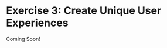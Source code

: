 # Exercise 3: Create Unique User Experiences 

Coming Soon!

<!--
[$LIFERAY_LEARN_YOUTUBE_URL$]=https://www.youtube.com/embed/-NWR91BD0oU

## Exercise Goals 

- Create an Experience for Mondego Employees 
	- Create a New User Segment 
	- Make Changes to the Welcome Page 
- Add a Custom Navigation Bar to the Welcome Page 
	- Create a Custom Navigation Menu 
	- Use Grid, Dropdown, and Menu Display Fragments to Create a Navigation Bar 

## Create a New Experience on the Mondego Community Welcome Page 
1. **Sign In** to the Mondego Platform as your Administrator. 
2. **Open** the _Site Menu_. 
3. **Click** the _Site Selector_ (compass) icon. 
4. **Click** the _My Sites_ tab. 
5. **Choose** the _Mondego Community_ Site. 
6. **Click** the _Edit_ (pencil) icon on the _Welcome_ Page. 
7. **Click** _Default_ beside _Experience_ at the top left of the page. 
8. **Click** _New Experience_. 
9. **Type** `Mondego Employees` as the _Experience Name_. 
10. **Click** _New Segment_ beside _Audience_. 

## Add Conditions to the New User Segment 
1. **Type** `Mondego Employees` as the Title. 
2. **Go to** the _User_ section of the _Properties_ menu. 
3. **Drag and Drop** a _Site_ property onto the Conditions area. 
4. **Click** the _Select_ button next to _Site equals_. 
5. **Choose** _Mondego Community_. 
6. **Click** the _Duplicate_ (clipboard) icon beside _Select_ to duplicate the _Site_ property. 
7. **Click** the _Select_ button in the second _Site_ property. 
8. **Choose** _Mondego Group_. 
9. **Click** the _Duplicate_ icon again. 
10. **Click** the _Select_ button in the third _Site_ property. 
11. **Choose** _Mondego Publications_. 
12. **Go to** the _User_ section under _Properties_. 
13. **Drag and Drop** an _Email Address_ property below the last _Site_ property. 
14. **Click** the _equals_ drop-down. 
15. **Select** _contains_. 
16. **Type** `@mondego.com`. 

## Group the Site Properties and Define the Conditions 
1. **Click and Drag** the second _Site_ property onto the first to group them. 
	- A border should appear around the two properties to indicate they have been grouped. 
2. **Click and Drag** the third _Site_ property just below the second. 
	- The border should now appear around all three Site properties. 
3. **Click** the _And_ drop-down between the first and second properties. 
4. **Choose** _Or_. 
5. **Click** the _And_ drop-down between the second and third properties. 
6. **Choose** _Or_. 
	- Leave the default "And" between the grouped Site properties and the Email Address property to require Users in this Segment to have membership in one of the Sites AND a Mondego email address. 
7. **Click** _Save_ at the top right. 
8. **Click** _Save_ when you return to the _New Experience_ pop-up. 

## Make Changes to the Welcome Page in the Mondego Employees Experience 
1. **Click** the _Plus_ (+) icon to open the _Fragments and Widgets_ menu. 
2. **Go to** _Featured Content_ on the _Fragments_ tab. 
3. **Drag and Drop** a _Banner Center_ to the very bottom of the page above the footer. 
4. **Double-click** _Banner Title Example_ to edit the title. 
5. **Type** `Join the Community Team`. 
6. **Double-click** the _Paragraph_ component to edit. 
7. **Type** `Learn how you can support the Community as an Advisor, Expert, or Moderator`. 
8. **Double-click** the _Button_ component. 
9. **Type** `Learn More` as the new text. 
10. **Click** the main _Container_ component. 
	- This will be the outermost Container of the _Banner Center_ fragment. 
11. **Click** the _Styles_ tab in the _Browser_. 
12. **Go to** _Background Image_ under _Background_. 
13. **Click** _Select Image_. 
14. **Click** _Select File_. 
15. **Select** the `community-team-banner.jpg` from your unzipped exercise file folder. 
16. **Click** _Open_. 
17. **Click** _Add_. 

## Set the Mondego Employees Experience Priority 
1. **Click** the _Mondego Employees_ drop-down beside _Experience_ to open the _Experience_ menu. 
2. **Click** the _Prioritize Experience_ arrow (^) beside _Mondego Employees_. 
	- This will move the Mondego Employees Experience above the Default Experience. 
3. **Click** _Publish_. 

## Preview the Mondego Employees Experience 
1. **Open** the _Site Menu_. 
2. **Click** _Home_ to view the home page. 
3. **Click** the _Simulation_ icon (to the right of the gear icon). 
4. **Go to** _Segments_. 
5. **Click** the checkbox next to _Mondego Employees_. 
	- You should see the banner we added to the Mondego Employees Experience. 
6. **Click** each of the screen size options to preview the differences. 
7. **Close** the _Simulation_. 

## Create a Custom Navigation Menu 
1. **Open** the _Site Menu_. 
2. **Go to** `Site Builder` &rarr; `Navigation Menus`. 
3. **Click** the _Add_ button. 
4. **Type** `Mondego Links` for the _Name_. 
5. **Click** _Add_. 

## Add a Submenu and URL Elements for Mondego Sites 
1. **Click** _New_ to add an element. 
2. **Choose** _Submenu_. 
3. **Type** `Mondego Sites` for the _Name_. 
4. **Click** _Save_. 
5. **Click** the _Add_ button at the top right to add another element. 
6. **Choose** _URL_. 
7. **Type** `Mondego Group` for the _Name_. 
8. **Type** `http://localhost:8080/web/mondego-group` for the _URL_. 
	- The URL will be the default Friendly URL generated when the Site was created. If you do not have these Sites created, consult the Build New Sites with Liferay DXP module. 
9. **Click** _Add_. 
10. **Click** the _Add_ button to add another element. 
11. **Choose** _URL_. 
12. **Type** `Mondego Matters` for the _Name_. 
13. **Type** `http://localhost:8080/web/mondego-matters` for the _URL_. 
14. **Click** _Add_. 
15. **Click** the _Add_ button to add another element. 
16. **Choose** _URL_. 
17. **Type** `Mondego Publications` for the _Name_. 
18. **Type** `http://localhost:8080/web/mondego-publications` for the _URL_. 
19. **Click** _Add_. 
20. **Click and Drag** the _Mondego Group_ element to the right to nest it below the _Mondego Sites_ submenu element. 
21. **Click and Drag** the _Mondego Matters_ element to the right to line up with _Mondego Group_. 
22. **Click and Drag** the _Mondego Publications_ element to the right to line up with _Mondego Group_ and _Mondego Matters_. 
	- You should now have three URL elements nested below the Mondego Sites Submenu element. 

## Add a Submenu and URL Elements for Mondego Regional Banks 
1. **Click** the _Add_ button at the top right. 
2. **Choose** _Submenu_. 
3. **Type** `Mondego Regional Banks` for the _Name_. 
4. **Click** _Save_. 
5. **Click** the _Add_ button to add another element. 
6. **Choose** _URL_. 
7. **Type** `Mondego North America` for the _Name_. 
8. **Type** `http://localhost:8080/web/mondego-north-america` for the _URL_. 
9. **Click** _Add_. 
10. **Click** the _Add_ button to add another element. 
11. **Choose** _URL_. 
12. **Type** `Mondego UK` for the _Name_. 
13. **Type** `http://localhost:8080/web/mondego-uk` for the _URL_. 
14. **Click** _Add_. 
15. **Click** the _Add_ button to add another element. 
16. **Choose** _URL_. 
17. **Type** `Mondego Japan` for the _Name_. 
18. **Type** `http://localhost:8080/web/mondego-japan` for the _URL_. 
19. **Click** _Add_. 
20. **Click and Drag** the _Mondego North America_ element to the right to nest it below the _Mondego Regional Banks_ submenu element. 
21. **Click and Drag** the _Mondego UK_ element to the right to line up with _Mondego North America_. 
22. **Click and Drag** the _Mondego Japan_ element to the right to line up with _Mondego North America_ and _Mondego UK_. 
	- You should now have three URL elements nested below the Mondego Regional Banks Submenu element.  

## Add a Navigation Bar to the Welcome Page for the Mondego Employees Experience 
1. **Open** the _Site Menu_. 
2. **Go to** `Site Builder` &rarr; `Pages`. 
3. **Click** the _Options_ (three dots) icon beside _Welcome_. 
4. **Choose** _Edit_. 
5. **Click** _Default_ beside _Experience_ in the top editing bar. 
6. **Click** _Edit Experience_ (the pencil icon) next to _Mondego Employees_ Experience. 
7. **Click** _Save_ in the pop-up. 
8. **Open** the _Fragments and Widgets_ menu sidebar (+). 
9. **Drag and Drop** a _Grid_ Fragment onto the page below the _Highlights_ fragment and above the _Banner Center_. 
10. **Go to** the _Fragments and Widgets_ menu. 
11. **Drag and Drop** a _Dropdown_ Fragment into the first module of the _Grid_ fragment. 
12. **Drag and Drop** a _Dropdown_ Fragment into the second module of the _Grid_ fragment. 
13. **Double-click** the textbox in the first _Dropdown_ to edit. 
14. **Type** `Mondego Sites`. 
15. **Double-click** the textbox in the second _Dropdown_ to edit. 
16. **Type** `Mondego Regional Banks`. 

## Add Menu Display Fragments to the Dropdown Fragments 
1. **Click** the _Dropdown_ Fragment in the first module. 
2. **Check** the _Keep Panel Open in Edit Mode_ checkbox under _General_ in the _Browser_. 
3. **Open** the _Fragments and Widgets_ menu sidebar. 
4. **Type** `Menu` in the search bar. 
5. **Drag and Drop** a _Menu Display_ Fragment into the _Place fragments here_ box below the first _Dropdown_. 
6. **Click** the _Dropdown_ Fragment in the second module. 
7. **Check** the _Keep Panel Open in Edit Mode_ checkbox under _General_ in the _Browser_. 
8. **Open** the _Fragments and Widgets_ menu sidebar. 
9. **Type** `Menu` in the search bar. 
10. **Drag and Drop** a _Menu Display_ Fragment into the _Place fragments here_ box below the second _Dropdown_. 

## Configure the Menu Display Fragments in the Dropdown Fragments 
1. **Click** the _Menu Display_ under the _Mondego Sites_ Dropdown Fragment. 
2. **Go to** the _General_ tab in the _Browser_. 
3. **Click** _Public Pages Hierarchy_ to select a new source. 
4. **Click** _Mondego Links_. 
5. **Click** _Mondego Sites_. 
6. **Click** the _Select This Level_ button. 
	- You should see three elements: Mondego Group, Mondego Matters, and Mondego Publications. 
7. **Click** the _Menu Display_ under the _Mondego Regional Banks_ Dropdown Fragment. 
8. **Go to** the _General_ tab in the _Browser_. 
9. **Click** _Public Pages Hierarchy_ to select a new source. 
10. **Click** _Mondego Links_. 
11. **Click** _Mondego Regional Banks_. 
12. **Click** the _Select This Level_ button. 
	- You should see three elements: Mondego North America, Mondego UK, and Mondego Japan. 

## Manage the Grid Fragment Layout for Mobile Devices 
1. **Click** the first _Dropdown_ under _Page Elements_ in the _Browser_. 
2. **Click** the checkbox to deselect _Keep Panel Open in Edit Mode_ on the _General_ tab. 
3. **Click** the second _Dropdown_ under _Page Elements_. 
4. **Click** the checkbox to deselect _Keep Panel Open in Edit Mode_ on the _General_ tab. 
5. **Click** the _Grid_ Fragment. 
6. **Click** the _Styles_ tab next to _General_ in the _Browser_. 
	- You should see that the current Styles are for Desktop view and that the Grid Layout is currently 3 Modules per Row. 
7. **Click** the _Tablet_ icon in the Device Display at the top center of the page and scroll down to view the Grid Layout. 
8. **Click** the _Landscape Phone_ icon to view the layout. 
9. **Click** the _Portrait Phone_ icon to view the layout. 
10. **Click** _3 Modules per Row_ under _Layout_ in the _Styles_ tab. 
11. **Choose** _1 Module per Row_. 
12. **Click** _Top_ under _Vertical Alignment_. 
13. **Choose** _Middle_. 
14. **Click** _Publish_. 
	- You can preview the changes on different devices and for different experiences by clicking the Simulation icon once you exit the editing mode. 

---

## Bonus Exercise 
1. Add a second Experience to the Welcome Page on the Mondego Community Site. Name the New User Segment "Content Creators" and set it to include only those assigned the Site Content Creator Role. Give the Content Creators Experience priority above the Default and Mondego Employees Experiences. Add Fragments and Content to the Welcome Page for that Experience and view those changes. 

---

## Next Up

* [Exercise 2b: Create User Groups](./exercises-create-user-groups.md)
-->